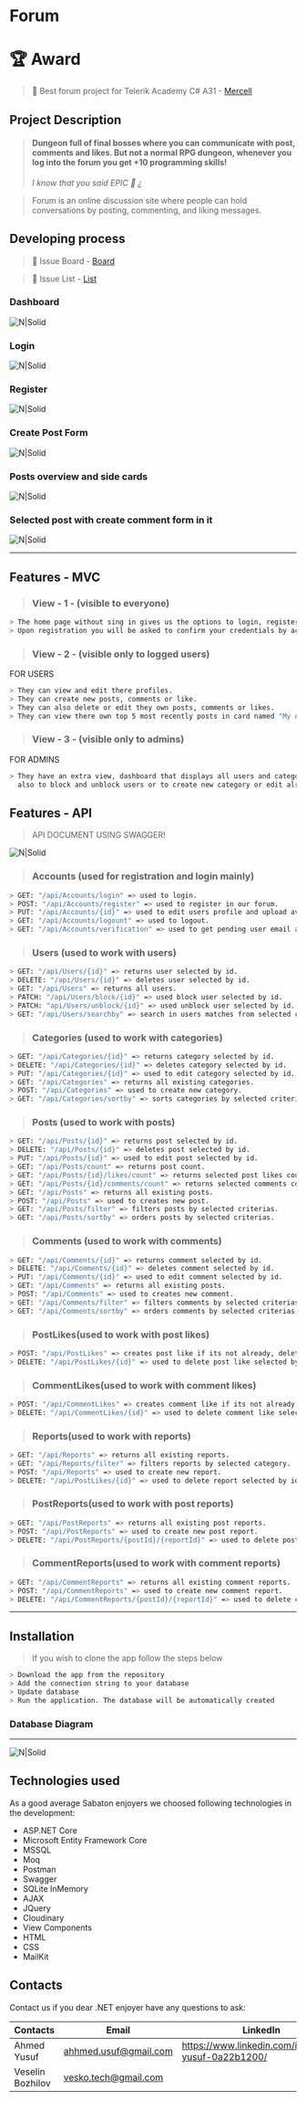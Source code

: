 # **Forum**

# **:trophy: Award**
>:rocket: Best forum project for Telerik Academy C# A31 - [Mercell](https://www.negometrix.com)

## Project Description
>#### Dungeon full of final bosses where you can communicate with post, comments and likes. But not a normal RPG dungeon, whenever you log into the forum you get +10 programming skills!
> _I know that you said EPIC :space_invader: ¿_

> Forum is an online discussion site where people can hold conversations by posting, commenting, and liking messages.

## Developing process
> :memo: Issue Board - [Board](https://gitlab.com/veselin-ahmed1/forum/-/boards/3501326)

> :memo: Issue List - [List](https://gitlab.com/veselin-ahmed1/forum/-/issues)

### Dashboard
![N|Solid](https://res.cloudinary.com/ddipdwbtm/image/upload/v1638959725/Gitlab-readme/Forum-Dashboard_tpggds.png)
### Login
![N|Solid](https://res.cloudinary.com/ddipdwbtm/image/upload/v1638713224/Gitlab-readme/Login-Forum_eows8v.png)
### Register
![N|Solid](https://res.cloudinary.com/ddipdwbtm/image/upload/v1638713396/Gitlab-readme/Forum-Register_labset.png)
### Create Post Form
![N|Solid](https://res.cloudinary.com/ddipdwbtm/image/upload/v1638713500/Gitlab-readme/Crete-Post-Forum_padwux.png)
### Posts overview and side cards
![N|Solid](https://res.cloudinary.com/ddipdwbtm/image/upload/v1638959955/Gitlab-readme/Post-Overview-Sidecards_afkvks.png)
### Selected post with create comment form in it
![N|Solid](https://res.cloudinary.com/ddipdwbtm/image/upload/v1638960129/Gitlab-readme/Selected-Post-W-Comments_llgdca.png)

---

## Features - MVC

> ### View - 1  - (visible to everyone)
```sh
> The home page without sing in gives us the options to login, register, search and filter posts too. 
> Upon registration you will be asked to confirm your credentials by accepting the confirmation email.
```
> ### View - 2 - (visible only to logged users)
FOR USERS
```sh
> They can view and edit there profiles.
> They can create new posts, comments or like.
> They can also delete or edit they own posts, comments or likes.
> They can view there own top 5 most recently posts in card named "My Active Posts". 
```
> ### View - 3 - (visible only to admins)
FOR ADMINS
```sh
> They have an extra view, dashboard that displays all users and categories, have an search option in it 
  also to block and unblock users or to create new category or edit already existing category.
```
## Features - API

> API DOCUMENT USING SWAGGER!

![N|Solid](https://res.cloudinary.com/ddipdwbtm/image/upload/v1638960849/Gitlab-readme/Forum-Swagger_glklm6.png)

> ### Accounts (used for registration and login mainly)
```sh
> GET: "/api/Accounts/login" => used to login.
> POST: "/api/Accounts/register" => used to register in our forum.
> PUT: "/api/Accounts/{id}" => used to edit users profile and upload avatar.
> GET: "/api/Accounts/logount" => used to logout.
> GET: "/api/Accounts/verification" => used to get pending user email and verification code to accept him as our homie.
```
> ### Users (used to work with users)
```sh
> GET: "/api/Users/{id}" => returns user selected by id.
> DELETE: "/api/Users/{id}" => deletes user selected by id.
> GET: "/api/Users" => returns all users.
> PATCH: "/api/Users/block/{id}" => used block user selected by id.
> PATCH: "api/Users/unblock/{id}" => used unblock user selected by id.
> GET: "/api/Users/searchby" => search in users matches from selected criterias.
```
> ### Categories (used to work with categories)
```sh
> GET: "/api/Categories/{id}" => returns category selected by id.
> DELETE: "/api/Categories/{id}" => deletes category selected by id.
> PUT: "/api/Categories/{id}" => used to edit category selected by id.
> GET: "/api/Categories" => returns all existing categories.
> POST: "/api/Categories" => used to create new category.
> GET: "/api/Categories/sortby" => sorts categories by selected criterias.
```
> ### Posts (used to work with posts)
```sh
> GET: "/api/Posts/{id}" => returns post selected by id.
> DELETE: "/api/Posts/{id}" => deletes post selected by id.
> PUT: "/api/Posts/{id}" => used to edit post selected by id.
> GET: "/api/Posts/count" => returns post count.
> GET: "/api/Posts/{id}/likes/count" => returns selected post likes count.
> GET: "/api/Posts/{id}/comments/count" => returns selected comments count.
> GET: "/api/Posts" => returns all existing posts.
> POST: "/api/Posts" => used to creates new post.
> GET: "/api/Posts/filter" => filters posts by selected criterias.
> GET: "/api/Posts/sortby" => orders posts by selected criterias.
```
> ### Comments (used to work with comments)
```sh
> GET: "/api/Comments/{id}" => returns comment selected by id.
> DELETE: "/api/Comments/{id}" => deletes comment selected by id.
> PUT: "/api/Comments/{id}" => used to edit comment selected by id.
> GET: "/api/Comments" => returns all existing posts.
> POST: "/api/Comments" => used to creates new comment.
> GET: "/api/Comments/filter" => filters comments by selected criterias.
> GET: "/api/Comments/sortby" => orders comments by selected criterias.
```
> ### PostLikes(used to work with post likes)
```sh
> POST: "/api/PostLikes" => creates post like if its not already, deletes it if its created and undelete it if the like was deleted before.
> DELETE: "/api/PostLikes/{id}" => used to delete post like selected by id.
```
> ### CommentLikes(used to work with comment likes)
```sh
> POST: "/api/CommentLikes" => creates comment like if its not already, deletes it if its created and undelete it if the like was deleted before.
> DELETE: "/api/CommentLikes/{id}" => used to delete comment like selected by id.
```
> ### Reports(used to work with reports)
```sh 
> GET: "/api/Reports" => returns all existing reports.
> GET: "/api/Reports/filter" => filters reports by selected category.
> POST: "/api/Reports" => used to create new report.
> DELETE: "/api/PostLikes/{id}" => used to delete report selected by id.
```
> ### PostReports(used to work with post reports)
```sh
> GET: "/api/PostReports" => returns all existing post reports.
> POST: "/api/PostReports" => used to create new post report.
> DELETE: "/api/PostReports/{postId}/{reportId}" => used to delete post report selected by post and report Id.
```
> ### CommentReports(used to work with comment reports)
```sh
> GET: "/api/CommentReports" => returns all existing comment reports.
> POST: "/api/CommentReports" => used to create new comment report.
> DELETE: "/api/CommentReports/{postId}/{reportId}" => used to delete comment report selected by comment and report Id.
```
---
## Installation
> If you wish to clone the app follow the steps below
```sh
> Download the app from the repository
> Add the connection string to your database
> Update database
> Run the application. The database will be automatically created
```
### Database Diagram
---
![N|Solid](https://res.cloudinary.com/ddipdwbtm/image/upload/v1638864917/Gitlab-readme/Forum-Database-Diagram_a9bllv.png)

## Technologies used
As a good average Sabaton enjoyers we choosed following technologies in the development: 
 - ASP.NET Core
 - Microsoft Entity Framework Core
 - MSSQL
 - Moq
 - Postman
 - Swagger
 - SQLite InMemory
 - AJAX
 - JQuery
 - Cloudinary
 - View Components
 - HTML
 - CSS
 - MailKit

## Contacts

Contact us if you dear .NET enjoyer have any questions to ask:

| Contacts | Email | LinkedIn |
| ------ | ------ | ------ |
| Ahmed Yusuf | ahhmed.usuf@gmail.com | https://www.linkedin.com/in/ahmed-yusuf-0a22b1200/ |
| Veselin Bozhilov | vesko.tech@gmail.com |  |
